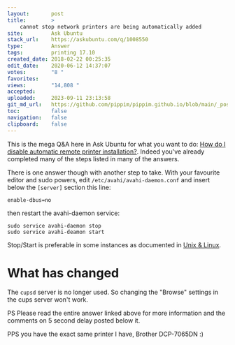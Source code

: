 ```yaml
---
layout:       post
title:        >
    cannot stop network printers are being automatically added
site:         Ask Ubuntu
stack_url:    https://askubuntu.com/q/1008550
type:         Answer
tags:         printing 17.10
created_date: 2018-02-22 00:25:35
edit_date:    2020-06-12 14:37:07
votes:        "8 "
favorites:    
views:        "14,808 "
accepted:     
uploaded:     2023-09-11 23:13:58
git_md_url:   https://github.com/pippim/pippim.github.io/blob/main/_posts/2018/2018-02-22-cannot-stop-network-printers-are-being-automatically-added.md
toc:          false
navigation:   false
clipboard:    false
---
```


This is the mega Q&A here in Ask Ubuntu for what you want to do: [How do I disable automatic remote printer installation?][1]. Indeed you've already completed many of the steps listed in many of the answers.

There is one answer though with another step to take. With your favourite editor and sudo powers, edit `/etc/avahi/avahi-daemon.conf` and insert below the `[server]` section this line:

``` 
enable-dbus=no
```

then restart the avahi-daemon service:

``` 
sudo service avahi-daemon stop
sudo service avahi-deamon start
```

Stop/Start is preferable in some instances as documented in [Unix & Linux][2].

# What has changed

The `cupsd` server is no longer used. So changing the "Browse" settings in the cups server won't work.

PS Please read the entire answer linked above for more information and the comments on 5 second delay posted below it.

PPS you have the exact same printer I have, Brother DCP-7065DN :)


  [1]: https://askubuntu.com/questions/345083/how-do-i-disable-automatic-remote-printer-installation/556963
  [2]: https://unix.stackexchange.com/questions/255197/how-to-disable-avahi-daemon-without-uninstalling-it
